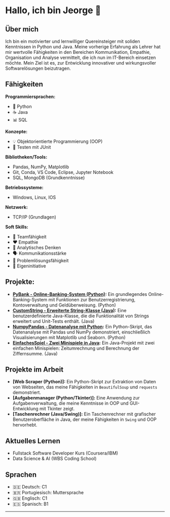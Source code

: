 # Hallo, ich bin Jeorge 👋

## Über mich

Ich bin ein motivierter und lernwilliger Quereinsteiger mit soliden Kenntnissen in Python und Java. Meine vorherige Erfahrung als Lehrer hat mir wertvolle Fähigkeiten in den Bereichen Kommunikation, Empathie, Organisation und Analyse vermittelt, die ich nun im IT-Bereich einsetzen möchte. Mein Ziel ist es, zur Entwicklung innovativer und wirkungsvoller Softwarelösungen beizutragen.

## Fähigkeiten

**Programmiersprachen:**

* 🐍 Python
* ☕ Java
* 📊 SQL

**Konzepte:**

* 💡 Objektorientierte Programmierung (OOP)
* 🧪 Testen mit JUnit

**Bibliotheken/Tools:**

* Pandas, NumPy, Matplotlib
* Git, Conda, VS Code, Eclipse, Jupyter Notebook
* SQL, MongoDB (Grundkenntnisse)

**Betriebssysteme:**

* Windows, Linux, IOS

**Netzwerk:**

* TCP/IP (Grundlagen)

**Soft Skills:**

* 🤝 Teamfähigkeit
* ❤️ Empathie
* 🧠 Analytisches Denken
* 🗣️ Kommunikationsstärke
* 🧩 Problemlösungsfähigkeit
* 🚀 Eigeninitiative

## Projekte:

* **[PyBank - Online-Banking-System (Python)](https://github.com/jeorgesilva/PyBank):** Ein grundlegendes Online-Banking-System mit Funktionen zur Benutzerregistrierung, Kontoverwaltung und Geldüberweisung. (Python)
* **[CustomString - Erweiterte String-Klasse (Java)](https://github.com/jeorgesilva/CustomString):** Eine benutzerdefinierte Java-Klasse, die die Funktionalität von Strings erweitert und Unit-Tests enthält. (Java)
* **[NumpyPandas - Datenanalyse mit Python](https://github.com/jeorgesilva/NumpyPandas):** Ein Python-Skript, das Datenanalyse mit Pandas und NumPy demonstriert, einschließlich Visualisierungen mit Matplotlib und Seaborn. (Python)
* **[EinfachesSpiel - Zwei Minispiele in Java](https://github.com/jeorgesilva/EinfachesSpiel):** Ein Java-Projekt mit zwei einfachen Minispielen: Zeitumrechnung und Berechnung der Ziffernsumme. (Java)

## Projekte im Arbeit

* **[Web Scraper (Python)]:** Ein Python-Skript zur Extraktion von Daten von Webseiten, das meine Fähigkeiten in `BeautifulSoup` und `requests` demonstriert.
* **[Aufgabenmanager (Python/Tkinter)]:** Eine Anwendung zur Aufgabenverwaltung, die meine Kenntnisse in OOP und GUI-Entwicklung mit Tkinter zeigt.
* **[Taschenrechner (Java/Swing)]:** Ein Taschenrechner mit grafischer Benutzeroberfläche in Java, der meine Fähigkeiten in `Swing` und OOP hervorhebt.

## Aktuelles Lernen

* Fullstack Software Developer Kurs (Coursera/IBM)
* Data Science & AI (WBS Coding School)

## Sprachen

* 🇩🇪 Deutsch: C1
* 🇧🇷 Portugiesisch: Muttersprache
* 🇬🇧 Englisch: C1
* 🇪🇸 Spanisch: B1

---
